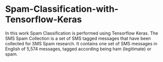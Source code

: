 # Spam-Classification-with-Tensorflow-Keras
In this work Spam Classification is performed using Tensorflow Keras. The SMS Spam Collection is a set of SMS tagged messages that have been collected for SMS Spam research. It contains one set of SMS messages in English of 5,574 messages, tagged according being ham (legitimate) or spam.
